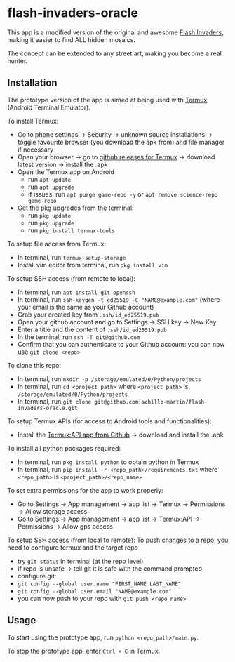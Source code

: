 # flash-invaders-oracle

This app is a modified version of the original and awesome [Flash Invaders](https://space-invaders.com/flashinvaders/), making it easier to find ALL hidden mosaics.

The concept can be extended to any street art, making you become a real hunter.

## Installation

The prototype version of the app is aimed at being used with [Termux](https://github.com/termux/termux-app) (Android Terminal Emulator).

To install Termux:
* Go to phone settings -> Security -> unknown source installations -> toggle favourite browser (you download the apk from) and file manager if necessary
* Open your browser -> go to [github releases for Termux](https://github.com/termux/termux-app) -> download latest version -> install the .apk
* Open the Termux app on Android
  * run `apt update`
  * run `apt upgrade`
  * if issues: run `apt purge game-repo -y` or `apt remove science-repo game-repo`
* Get the pkg upgrades from the terminal:   
  * run `pkg update`
  * run `pkg upgrade`
  * run `pkg install termux-tools`

To setup file access from Termux:
* In terminal, run `termux-setup-storage`
* Install vim editor from terminal, run `pkg install vim`

To setup SSH access (from remote to local):
* In terminal, run `apt install git openssh`
* In terminal, run `ssh-keygen -t ed25519 -C "NAME@example.com"` (where your email is the same as your Github account)
* Grab your created key from `.ssh/id_ed25519.pub`
* Open your github account and go to Settings → SSH key → New Key
* Enter a title and the content of  `.ssh/id_ed25519.pub`
* In the terminal, run `ssh -T git@github.com`
* Confirm that you can authenticate to your Github account: you can now use `git clone <repo>`

To clone this repo:
* In terminal, run `mkdir -p /storage/emulated/0/Python/projects`
* In terminal, run `cd <project_path>` where `<project_path>` is `/storage/emulated/0/Python/projects`
* In terminal, run `git clone git@github.com:achille-martin/flash-invaders-oracle.git`

To setup Termux APIs (for access to Android tools and functionalities):
* Install the [Termux:API app from Github](https://github.com/termux/termux-api/releases) -> download and install the .apk

To install all python packages required:
* In terminal, run `pkg install python` to obtain python in Termux
* In terminal, run `pip install -r <repo_path>/requirements.txt` where `<repo_path>` is `<project_path>/<repo_name>`

To set extra permissions for the app to work properly:
* Go to Settings -> App management -> app list -> Termux -> Permissions -> Allow storage access
* Go to Settings -> App management -> app list -> Termux:API -> Permissions -> Allow gps access

To setup SSH access (from local to remote):
To push changes to a repo, you need to configure termux and the target repo
* try `git status` in terminal (at the repo level)
* if repo is unsafe → tell git it is safe with the command prompted
* configure git:
 * `git config --global user.name "FIRST_NAME LAST_NAME"`
 * `git config --global user.email "NAME@example.com"`
* you can now push to your repo with `git push <repo_name>`

## Usage

To start using the prototype app, run `python <repo_path>/main.py`.

To stop the prototype app, enter `Ctrl + C` in Termux.
